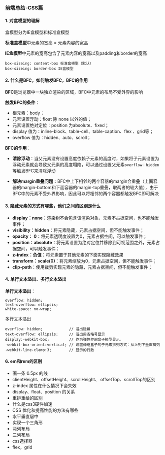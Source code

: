 ### 前端总结-CSS篇

#### 1. 对盒模型的理解

盒模型分为IE盒模型和标准盒模型

**标准盒模型**中元素的宽高 = 元素内容的宽高

**IE盒模型**中元素的宽高包含了元素内容的宽高以及padding和border的宽高

```
box-sizeing: content-box 标准盒模型（默认）
box-sizeing: border-box IE盒模型
```

#### 2. 什么是BFC，如何触发BFC，BFC的作用

**BFC**是浏览器中一块独立渲染的区域，BFC中元素的布局不受外界的影响

**触发BFC的条件**：

- 根元素：body；
- 元素设置浮动：float 除 none 以外的值；
- 元素设置绝对定位：position 为absolute、fixed；
- display 值为：inline-block、table-cell、table-caption、flex 、grid等；
- overflow 值为：hidden、auto、scroll；

**BFC的作用**：

- **清除浮动**：当父元素没有设置高度依赖子元素的高度时，如果将子元素设置为浮动元素就会导致父元素的高度塌陷，可以通过设置父元素`overflow：hidden`等触发BFC来清除浮动

- **解决margin重叠问题**：BFC中上下相邻的两个容器的margin会重叠（上面容器的margin-bottom和下面容器的margin-top重叠，取两者的较大值），由于BFC中的元素不受外界影响，因此可以将相邻的两个容器都触发BFC即可解决

#### 3. 隐藏元素的方式有哪些，他们之间的区别是什么

- **display：none**：渲染树不会包含该渲染对象，元素不占据空间，也不能触发事件；
- **visibility：hidden**：将元素隐藏，元素占据空间，但不能触发事件；
- **opacity： 0**：将元素透明度设置为0，元素占据空间，可以触发事件；
- **position：absolute**：将元素设置为绝对定位并移除到可视范围之外，元素占据空间，可以触发事件；
- **z-index：负值**：将元素置于其他元素的下面实现隐藏效果
- **transform：scale(0)**：将元素缩放为0，元素占据空间，但不能触发事件；
- **clip-path**：使用裁剪实现元素的隐藏，元素占据空间，但不能触发事件；

#### 4. 单行文本溢出、多行文本溢出

**单行文本溢出**：

```
overflow: hidden;
text-overflow: ellipsis;
white-space: no-wrap;
```

多行文本溢出

```
overflow: hidden;            // 溢出隐藏
text-overflow: ellipsis;     // 溢出用省略号显示
display:-webkit-box;         // 作为弹性伸缩盒子模型显示。
-webkit-box-orient:vertical; // 设置伸缩盒子的子元素排列方式：从上到下垂直排列
-webkit-line-clamp:3;        // 显示的行数
```

#### 6. em和rem的区别

- 画一条 0.5px 的线
- clientHeight、offsetHeight、scrollHeight、
  offsetTop、scrollTop的区别
- z-index 属性在什么情况下会失效
- display、float、position 的关系
- 重排重绘的区别
- 什么是css3硬件加速
- CSS 优化和提高性能的方法有哪些
- 水平垂直居中
- 实现一个三角形
- 两列布局
- 三列布局
- css选择器
- flex，grid




